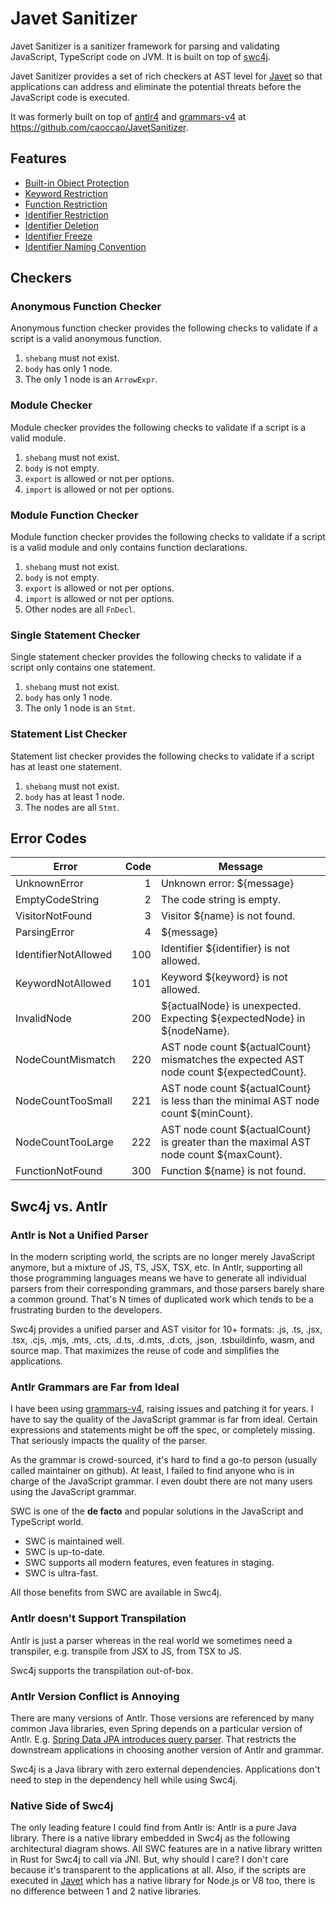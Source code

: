 # Javet Sanitizer

Javet Sanitizer is a sanitizer framework for parsing and validating JavaScript, TypeScript code on JVM. It is built on top of [swc4j](https://github.com/caoccao/swc4j).

Javet Sanitizer provides a set of rich checkers at AST level for [Javet](https://github.com/caoccao/Javet) so that applications can address and eliminate the potential threats before the JavaScript code is executed.

It was formerly built on top of [antlr4](https://github.com/antlr/antlr4) and [grammars-v4](https://github.com/antlr/grammars-v4) at https://github.com/caoccao/JavetSanitizer.

## Features

* [Built-in Object Protection](features/built_in_object_protection.md)
* [Keyword Restriction](features/keyword_restriction.md)
* [Function Restriction](features/function_restriction.md)
* [Identifier Restriction](features/identifier_restriction.md)
* [Identifier Deletion](features/identifier_deletion.md)
* [Identifier Freeze](features/identifier_freeze.md)
* [Identifier Naming Convention](features/identifier_naming_convention.md)

## Checkers

### Anonymous Function Checker

Anonymous function checker provides the following checks to validate if a script is a valid anonymous function.

1. `shebang` must not exist.
2. `body` has only 1 node.
3. The only 1 node is an `ArrowExpr`.

### Module Checker

Module checker provides the following checks to validate if a script is a valid module.

1. `shebang` must not exist.
2. `body` is not empty.
3. `export` is allowed or not per options.
4. `import` is allowed or not per options.

### Module Function Checker

Module function checker provides the following checks to validate if a script is a valid module and only contains function declarations.

1. `shebang` must not exist.
2. `body` is not empty.
3. `export` is allowed or not per options.
4. `import` is allowed or not per options.
5. Other nodes are all `FnDecl`.

### Single Statement Checker

Single statement checker provides the following checks to validate if a script only contains one statement.

1. `shebang` must not exist.
2. `body` has only 1 node.
3. The only 1 node is an `Stmt`.

### Statement List Checker

Statement list checker provides the following checks to validate if a script has at least one statement.

1. `shebang` must not exist.
2. `body` has at least 1 node.
3. The nodes are all `Stmt`.

## Error Codes

| Error                | Code | Message                                                                                |
|----------------------|-----:|----------------------------------------------------------------------------------------|
| UnknownError         |    1 | Unknown error: ${message}                                                              |
| EmptyCodeString      |    2 | The code string is empty.                                                              |
| VisitorNotFound      |    3 | Visitor ${name} is not found.                                                          |
| ParsingError         |    4 | ${message}                                                                             |
| IdentifierNotAllowed |  100 | Identifier ${identifier} is not allowed.                                               |
| KeywordNotAllowed    |  101 | Keyword ${keyword} is not allowed.                                                     |
| InvalidNode          |  200 | ${actualNode} is unexpected. Expecting ${expectedNode} in ${nodeName}.                 |
| NodeCountMismatch    |  220 | AST node count ${actualCount} mismatches the expected AST node count ${expectedCount}. |
| NodeCountTooSmall    |  221 | AST node count ${actualCount} is less than the minimal AST node count ${minCount}.     |
| NodeCountTooLarge    |  222 | AST node count ${actualCount} is greater than the maximal AST node count ${maxCount}.  |
| FunctionNotFound     |  300 | Function ${name} is not found.                                                         |

## Swc4j vs. Antlr

### Antlr is Not a Unified Parser

In the modern scripting world, the scripts are no longer merely JavaScript anymore, but a mixture of JS, TS, JSX, TSX, etc. In Antlr, supporting all those programming languages means we have to generate all individual parsers from their corresponding grammars, and those parsers barely share a common ground. That's N times of duplicated work which tends to be a frustrating burden to the developers.

Swc4j provides a unified parser and AST visitor for 10+ formats: .js, .ts, .jsx, .tsx, .cjs, .mjs, .mts, .cts, .d.ts, .d.mts, .d.cts, .json, .tsbuildinfo, wasm, and source map. That maximizes the reuse of code and simplifies the applications.

### Antlr Grammars are Far from Ideal

I have been using [grammars-v4](https://github.com/antlr/grammars-v4), raising issues and patching it for years. I have to say the quality of the JavaScript grammar is far from ideal. Certain expressions and statements might be off the spec, or completely missing. That seriously impacts the quality of the parser.

As the grammar is crowd-sourced, it's hard to find a go-to person (usually called maintainer on github). At least, I failed to find anyone who is in charge of the JavaScript grammar. I even doubt there are not many users using the JavaScript grammar.

SWC is one of the **de facto** and popular solutions in the JavaScript and TypeScript world.

* SWC is maintained well.
* SWC is up-to-date.
* SWC supports all modern features, even features in staging.
* SWC is ultra-fast.

All those benefits from SWC are available in Swc4j.

### Antlr doesn't Support Transpilation

Antlr is just a parser whereas in the real world we sometimes need a transpiler, e.g. transpile from JSX to JS, from TSX to JS.

Swc4j supports the transpilation out-of-box.

### Antlr Version Conflict is Annoying

There are many versions of Antlr. Those versions are referenced by many common Java libraries, even Spring depends on a particular version of Antlr. E.g. [Spring Data JPA introduces query parser](https://spring.io/blog/2023/03/21/spring-data-jpa-introduces-query-parser). That restricts the downstream applications in choosing another version of Antlr and grammar.

Swc4j is a Java library with zero external dependencies. Applications don't need to step in the dependency hell while using Swc4j.

### Native Side of Swc4j

The only leading feature I could find from Antlr is: Antlr is a pure Java library. There is a native library embedded in Swc4j as the following architectural diagram shows. All SWC features are in a native library written in Rust for Swc4j to call via JNI. But, why should I care? I don't care because it's transparent to the applications at all. Also, if the scripts are executed in [Javet](https://github.com/caoccao/Javet) which has a native library for Node.js or V8 too, there is no difference between 1 and 2 native libraries.
